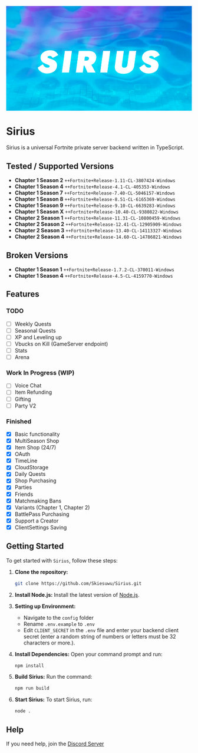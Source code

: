 <div style="text-align:center;">
  <img src="assets/SiriusBanner.png" alt="Sirius Banner" style="display:block; margin:auto;">
</div>
  
</div>

# Sirius

Sirius is a universal Fortnite private server backend written in TypeScript.

## Tested / Supported Versions

- **Chapter 1 Season 2** `++Fortnite+Release-1.11-CL-3807424-Windows`
- **Chapter 1 Season 4** `++Fortnite+Release-4.1-CL-405353-Windows`
- **Chapter 1 Season 7** `++Fortnite+Release-7.40-CL-5046157-Windows`
- **Chapter 1 Season 8** `++Fortnite+Release-8.51-CL-6165369-Windows`
- **Chapter 1 Season 9** `++Fortnite+Release-9.10-CL-6639283-Windows`
- **Chapter 1 Season X** `++Fortnite+Release-10.40-CL-9380822-Windows`
- **Chapter 2 Season 1** `++Fortnite+Release-11.31-CL-10800459-Windows`
- **Chapter 2 Season 2** `++Fortnite+Release-12.41-CL-12905909-Windows`
- **Chapter 2 Season 3** `++Fortnite+Release-13.40-CL-14113327-Windows`
- **Chapter 2 Season 4** `++Fortnite+Release-14.60-CL-14786821-Windows`

## Broken Versions

- **Chapter 1 Season 1** `++Fortnite+Release-1.7.2-CL-370011-Windows`
- **Chapter 1 Season 4** `++Fortnite+Release-4.5-CL-4159770-Windows`

## Features

### TODO

- [ ] Weekly Quests
- [ ] Seasonal Quests
- [ ] XP and Leveling up
- [ ] Vbucks on Kill (GameServer endpoint)
- [ ] Stats
- [ ] Arena

### Work In Progress (WIP)

- [ ] Voice Chat
- [ ] Item Refunding
- [ ] Gifting
- [ ] Party V2

### Finished

- [x] Basic functionality
- [x] MultiSeason Shop
- [x] Item Shop (24/7)
- [x] OAuth
- [x] TimeLine
- [x] CloudStorage
- [x] Daily Quests
- [x] Shop Purchasing
- [x] Parties
- [x] Friends
- [x] Matchmaking Bans
- [x] Variants (Chapter 1, Chapter 2)
- [x] BattlePass Purchasing
- [x] Support a Creator
- [x] ClientSettings Saving

## Getting Started

To get started with `Sirius`, follow these steps:

1. **Clone the repository:**

   ```bash
   git clone https://github.com/Skiesuwu/Sirius.git
   ```

2. **Install Node.js:**
   Install the latest version of [Node.js](https://nodejs.org/).

3. **Setting up Environment:**

   - Navigate to the `config` folder
   - Rename `.env.example` to `.env`
   - Edit `CLIENT_SECRET` in the `.env` file and enter your backend client secret (enter a random string of numbers or letters must be 32 characters or more.).

4. **Install Dependencies:**
   Open your command prompt and run:

   ```bash
   npm install
   ```

5. **Build Sirius:**
   Run the command:

   ```bash
   npm run build
   ```

6. **Start Sirius:**
   To start Sirius, run:
   ```bash
   node .
   ```

## Help

If you need help, join the [Discord Server](https://discord.gg/Y3YRVMDxEb)
